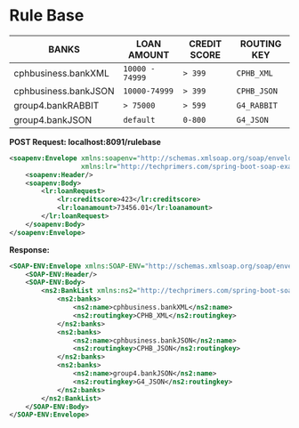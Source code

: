 # Rule Base

BANKS | LOAN AMOUNT | CREDIT SCORE  | ROUTING KEY |
------|-------------|---------------|-------------|
cphbusiness.bankXML | `10000 - 74999` | `> 399`  | `CPHB_XML` |
cphbusiness.bankJSON | `10000-74999` | `> 399` | `CPHB_JSON` |
group4.bankRABBIT | `> 75000` | `> 599` | `G4_RABBIT` |
group4.bankJSON | `default`| `0-800` |  `G4_JSON` | 

**POST Request: localhost:8091/rulebase**

```xml
<soapenv:Envelope xmlns:soapenv="http://schemas.xmlsoap.org/soap/envelope/"
                  xmlns:lr="http://techprimers.com/spring-boot-soap-example">
    <soapenv:Header/>
    <soapenv:Body>
        <lr:loanRequest>
            <lr:creditscore>423</lr:creditscore>
            <lr:loanamount>73456.01</lr:loanamount>
        </lr:loanRequest>
    </soapenv:Body>
</soapenv:Envelope>
```

**Response:**

```xml
<SOAP-ENV:Envelope xmlns:SOAP-ENV="http://schemas.xmlsoap.org/soap/envelope/">
    <SOAP-ENV:Header/>
    <SOAP-ENV:Body>
        <ns2:BankList xmlns:ns2="http://techprimers.com/spring-boot-soap-example">
            <ns2:banks>
                <ns2:name>cphbusiness.bankXML</ns2:name>
                <ns2:routingkey>CPHB_XML</ns2:routingkey>
            </ns2:banks>
            <ns2:banks>
                <ns2:name>cphbusiness.bankJSON</ns2:name>
                <ns2:routingkey>CPHB_JSON</ns2:routingkey>
            </ns2:banks>
            <ns2:banks>
                <ns2:name>group4.bankJSON</ns2:name>
                <ns2:routingkey>G4_JSON</ns2:routingkey>
            </ns2:banks>
        </ns2:BankList>
    </SOAP-ENV:Body>
</SOAP-ENV:Envelope>
```

